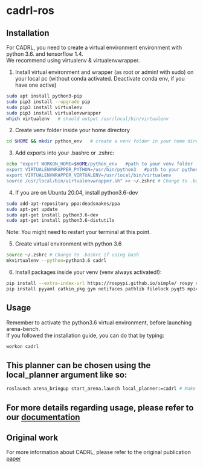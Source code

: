 # cadrl-ros

## Installation

For CADRL, you need to create a virtual environment environment with python 3.6. and tensorflow 1.4.  
We recommend using virtualenv & virtualenvwrapper.

1. Install virtual environment and wrapper (as root or admin! with sudo) on your local pc (without conda activated. Deactivate conda env, if you have one active)

```bash
sudo apt install python3-pip
sudo pip3 install --upgrade pip
sudo pip3 install virtualenv
sudo pip3 install virtualenvwrapper
which virtualenv   # should output /usr/local/bin/virtualenv
```

2. Create venv folder inside your home directory

```bash
cd $HOME && mkdir python_env   # create a venv folder in your home directory
```

3. Add exports into your .bashrc or .zshrc:

```bash
echo "export WORKON_HOME=$HOME/python_env   #path to your venv folder
export VIRTUALENVWRAPPER_PYTHON=/usr/bin/python3   #path to your python3
export VIRTUALENVWRAPPER_VIRTUALENV=/usr/local/bin/virtualenv
source /usr/local/bin/virtualenvwrapper.sh" >> ~/.zshrc # Change to .bashrc if using bash
```

4. If you are on Ubuntu 20.04, install python3.6-dev
```bash
sudo add-apt-repository ppa:deadsnakes/ppa
sudo apt-get update
sudo apt-get install python3.6-dev
sudo apt-get install python3.6-distutils
```

Note: You might need to restart your terminal at this point.

5. Create virtual environment with python 3.6
```bash
source ~/.zshrc # Change to .bashrc if using bash
mkvirtualenv --python=python3.6 cadrl
```

6. Install packages inside your venv (venv always activated!):

```bash
pip install --extra-index-url https://rospypi.github.io/simple/ rospy rosbag tf tf2_ros --ignore-installed
pip install pyyaml catkin_pkg gym netifaces pathlib filelock pyqt5 mpi4py lxml scipy defusedxml matplotlib tensorflow==1.4
```

## Usage
Remember to activate the python3.6 virtual environment, before launching arena-bench.  
If you followed the installation guide, you can do that by typing:
```bash
workon cadrl
```
## This planner can be chosen using the local_planner argument like so:
```bash
roslaunch arena_bringup start_arena.launch local_planner:=cadrl # Make sure that your virtual env/poetry is activated
```
## For more details regarding usage, please refer to our [documentation](https://arena-rosnav.readthedocs.io/en/latest/user_guides/usage/)
## Original work
For more information about CADRL, please refer to the original publication [paper](https://arxiv.org/abs/1805.01956)
